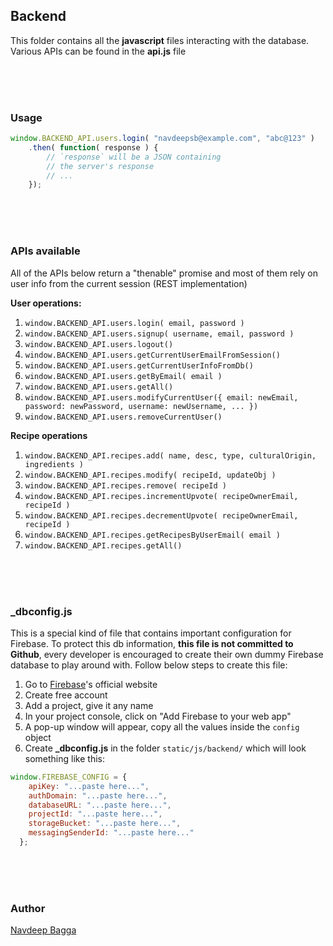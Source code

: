 ## Backend

This folder contains all the __javascript__ files interacting with the database. Various APIs can be found in the __api.js__ file

<br />
<br />
<br />

### Usage

```javascript
window.BACKEND_API.users.login( "navdeepsb@example.com", "abc@123" )
    .then( function( response ) {
        // `response` will be a JSON containing
        // the server's response
        // ...
    });
```

<br />
<br />
<br />

### APIs available

All of the APIs below return a "thenable" promise and most of them rely on user info from the current session (REST implementation)

__User operations:__

1. `window.BACKEND_API.users.login( email, password )`
2. `window.BACKEND_API.users.signup( username, email, password )`
3. `window.BACKEND_API.users.logout()`
4. `window.BACKEND_API.users.getCurrentUserEmailFromSession()`
5. `window.BACKEND_API.users.getCurrentUserInfoFromDb()`
6. `window.BACKEND_API.users.getByEmail( email )`
7. `window.BACKEND_API.users.getAll()`
8. `window.BACKEND_API.users.modifyCurrentUser({ email: newEmail, password: newPassword, username: newUsername, ... })`
9. `window.BACKEND_API.users.removeCurrentUser()`

__Recipe operations__

1. `window.BACKEND_API.recipes.add( name, desc, type, culturalOrigin, ingredients )`
2. `window.BACKEND_API.recipes.modify( recipeId, updateObj )`
3. `window.BACKEND_API.recipes.remove( recipeId )`
4. `window.BACKEND_API.recipes.incrementUpvote( recipeOwnerEmail, recipeId )`
5. `window.BACKEND_API.recipes.decrementUpvote( recipeOwnerEmail, recipeId )`
6. `window.BACKEND_API.recipes.getRecipesByUserEmail( email )`
7. `window.BACKEND_API.recipes.getAll()`

<br />
<br />
<br />

### \_dbconfig.js

This is a special kind of file that contains important configuration for Firebase. To protect this db information, __this file is not committed to Github__, every developer is encouraged to create their own dummy Firebase database to play around with. Follow below steps to create this file:

1. Go to [Firebase](https://firebase.google.com/ "Firebase")'s official website
2. Create free account
3. Add a project, give it any name
4. In your project console, click on "Add Firebase to your web app"
5. A pop-up window will appear, copy all the values inside the `config` object
6. Create __\_dbconfig.js__ in the folder `static/js/backend/` which will look something like this:

```javascript
window.FIREBASE_CONFIG = {
    apiKey: "...paste here...",
    authDomain: "...paste here...",
    databaseURL: "...paste here...",
    projectId: "...paste here...",
    storageBucket: "...paste here...",
    messagingSenderId: "...paste here..."
  };
```

<br />
<br />
<br />

### Author
[Navdeep Bagga](http://www.navdeepsb.com "Navdeep's online portfolio")